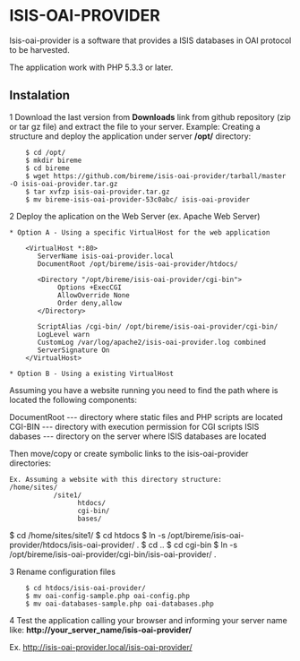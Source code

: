 ISIS-OAI-PROVIDER
=================

Isis-oai-provider is a software that provides a ISIS databases in OAI protocol to be harvested.

The application work with PHP 5.3.3 or later.


## Instalation

1 Download the last version from **Downloads** link from github repository (zip or tar gz file) and
extract the file to your server.
Example: Creating a structure and deploy the application under server **/opt/** directory:

```
    $ cd /opt/
    $ mkdir bireme
    $ cd bireme
    $ wget https://github.com/bireme/isis-oai-provider/tarball/master -O isis-oai-provider.tar.gz
    $ tar xvfzp isis-oai-provider.tar.gz
    $ mv bireme-isis-oai-provider-53c0abc/ isis-oai-provider
```

2 Deploy the aplication on the Web Server (ex. Apache Web Server)

    * Option A - Using a specific VirtualHost for the web application

```
    <VirtualHost *:80>
       ServerName isis-oai-provider.local
       DocumentRoot /opt/bireme/isis-oai-provider/htdocs/

       <Directory "/opt/bireme/isis-oai-provider/cgi-bin">
            Options +ExecCGI
            AllowOverride None
            Order deny,allow
       </Directory>

       ScriptAlias /cgi-bin/ /opt/bireme/isis-oai-provider/cgi-bin/
       LogLevel warn
       CustomLog /var/log/apache2/isis-oai-provider.log combined
       ServerSignature On
    </VirtualHost>
```

    * Option B - Using a existing VirtualHost

Assuming you have a website running you need to find the path where is located the following components:

DocumentRoot  --- directory where static files and PHP scripts are located
CGI-BIN       --- directory with execution permission for CGI scripts
ISIS dabases  --- directory on the server where ISIS databases are located

Then move/copy or create symbolic links to the isis-oai-provider directories:

    Ex. Assuming a website with this directory structure:
    /home/sites/
               /site1/
                     htdocs/
                     cgi-bin/
                     bases/
   $ cd /home/sites/site1/
   $ cd htdocs
   $ ln -s /opt/bireme/isis-oai-provider/htdocs/isis-oai-provider/ .
   $ cd ..
   $ cd cgi-bin
   $ ln -s /opt/bireme/isis-oai-provider/cgi-bin/isis-oai-provider/ .



3 Rename configuration files

```
    $ cd htdocs/isis-oai-provider/
    $ mv oai-config-sample.php oai-config.php
    $ mv oai-databases-sample.php oai-databases.php

```

4 Test the application calling your browser and informing your server name like: **http://your_server_name/isis-oai-provider/**

  Ex. http://isis-oai-provider.local/isis-oai-provider/


